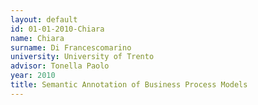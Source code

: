 ```yaml
---
layout: default 
id: 01-01-2010-Chiara
name: Chiara
surname: Di Francescomarino
university: University of Trento
advisor: Tonella Paolo
year: 2010
title: Semantic Annotation of Business Process Models
---
```

